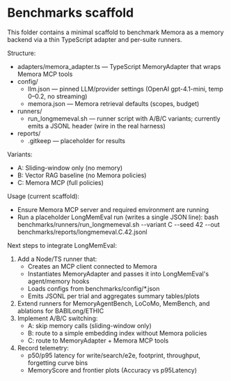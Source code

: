 # Benchmarks scaffold

This folder contains a minimal scaffold to benchmark Memora as a memory backend via a thin TypeScript adapter and per-suite runners.

Structure:
- adapters/memora_adapter.ts — TypeScript MemoryAdapter that wraps Memora MCP tools
- config/
  - llm.json — pinned LLM/provider settings (OpenAI gpt-4.1-mini, temp 0–0.2, no streaming)
  - memora.json — Memora retrieval defaults (scopes, budget)
- runners/
  - run_longmemeval.sh — runner script with A/B/C variants; currently emits a JSONL header (wire in the real harness)
- reports/
  - .gitkeep — placeholder for results

Variants:
- A: Sliding-window only (no memory)
- B: Vector RAG baseline (no Memora policies)
- C: Memora MCP (full policies)

Usage (current scaffold):
- Ensure Memora MCP server and required environment are running
- Run a placeholder LongMemEval run (writes a single JSON line):
  bash benchmarks/runners/run_longmemeval.sh --variant C --seed 42 --out benchmarks/reports/longmemeval.C.42.jsonl

Next steps to integrate LongMemEval:
1) Add a Node/TS runner that:
   - Creates an MCP client connected to Memora
   - Instantiates MemoryAdapter and passes it into LongMemEval's agent/memory hooks
   - Loads configs from benchmarks/config/*.json
   - Emits JSONL per trial and aggregates summary tables/plots
2) Extend runners for MemoryAgentBench, LoCoMo, MemBench, and ablations for BABILong/ETHIC
3) Implement A/B/C switching:
   - A: skip memory calls (sliding-window only)
   - B: route to a simple embedding index without Memora policies
   - C: route to MemoryAdapter + Memora MCP tools
4) Record telemetry:
   - p50/p95 latency for write/search/e2e, footprint, throughput, forgetting curve bins
   - MemoryScore and frontier plots (Accuracy vs p95Latency)
